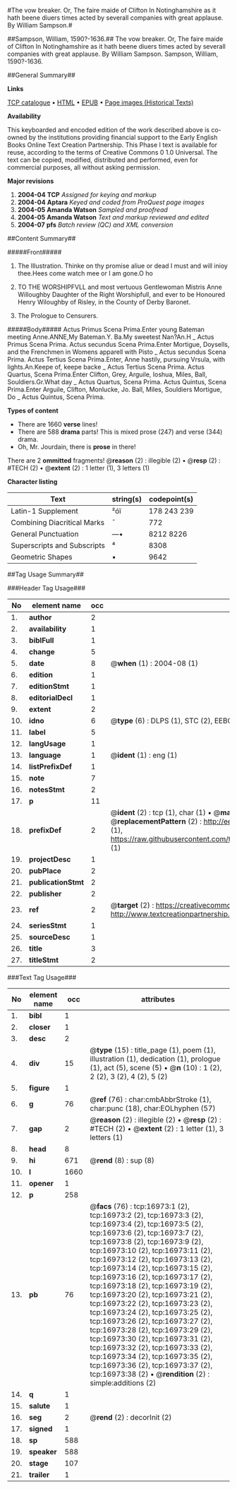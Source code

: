 #The vow breaker. Or, The faire maide of Clifton In Notinghamshire as it hath beene diuers times acted by severall companies with great applause. By William Sampson.#

##Sampson, William, 1590?-1636.##
The vow breaker. Or, The faire maide of Clifton In Notinghamshire as it hath beene diuers times acted by severall companies with great applause. By William Sampson.
Sampson, William, 1590?-1636.

##General Summary##

**Links**

[TCP catalogue](http://www.ota.ox.ac.uk/tcp/)  • 
[HTML](http://tei.it.ox.ac.uk/tcp/Texts-HTML/free/A11/A11435.html)  • 
[EPUB](http://tei.it.ox.ac.uk/tcp/Texts-EPUB/free/A11/A11435.epub) • 
[Page images (Historical Texts)](https://data.historicaltexts.jisc.ac.uk/view?pubId=eebo-99851684e&pageId=eebo-99851684e-16973-1)

**Availability**

This keyboarded and encoded edition of the
	       work described above is co-owned by the institutions
	       providing financial support to the Early English Books
	       Online Text Creation Partnership. This Phase I text is
	       available for reuse, according to the terms of Creative
	       Commons 0 1.0 Universal. The text can be copied,
	       modified, distributed and performed, even for
	       commercial purposes, all without asking permission.

**Major revisions**

1. __2004-04__ __TCP__ *Assigned for keying and markup*
1. __2004-04__ __Aptara__ *Keyed and coded from ProQuest page images*
1. __2004-05__ __Amanda Watson__ *Sampled and proofread*
1. __2004-05__ __Amanda Watson__ *Text and markup reviewed and edited*
1. __2004-07__ __pfs__ *Batch review (QC) and XML conversion*

##Content Summary##

#####Front#####

1. The Illustration.
Thinke on thy promise aliue
or dead I must and will
inioy thee.Hees come watch mee or
I am gone.O ho
1. TO
THE WORSHIPFVLL
and most vertuous Gentlewoman
Mistris Anne Willoughby Daughter of the
Right Worshipfull, and ever to be Honoured
Henry Wiloughby of Risley, in the
County of Derby
Baronet.

1. The Prologue to Censurers.

#####Body#####
Actus Primus Scena Prima.Enter young Bateman meeting Anne.ANNE,My Bateman.Y. Ba.My sweetest Nan?An.H
    _ Actus Primus Scena Prima.
Actus secundus Scena Prima.Enter Mortigue, Doysells, and the Frenchmen in Womens
apparell with Pisto
    _ Actus secundus Scena Prima.
Actus Tertius Scena Prima.Enter, Anne hastily, pursuing Vrsula, with lights.An.Keepe of, keepe backe
    _ Actus Tertius Scena Prima.
Actus Quartus, Scena Prima.Enter Clifton, Grey, Arguile, Ioshua, Miles,
Ball, Souldiers.Gr.What day 
    _ Actus Quartus, Scena Prima.
Actus Quintus, Scena Prima.Enter Arguile, Clifton, Monlucke, Jo. Ball, Miles,
Souldiers Mortigue, Do
    _ Actus Quintus, Scena Prima.

**Types of content**

  * There are 1660 **verse** lines!
  * There are 588 **drama** parts! This is mixed prose (247) and verse (344) drama.
  * Oh, Mr. Jourdain, there is **prose** in there!

There are 2 **ommitted** fragments! 
 @__reason__ (2) : illegible (2)  •  @__resp__ (2) : #TECH (2)  •  @__extent__ (2) : 1 letter (1), 3 letters (1)

**Character listing**


|Text|string(s)|codepoint(s)|
|---|---|---|
|Latin-1 Supplement|²óï|178 243 239|
|Combining             Diacritical Marks|̄|772|
|General Punctuation|—•|8212 8226|
|Superscripts             and Subscripts|⁴|8308|
|Geometric Shapes|▪|9642|

##Tag Usage Summary##

###Header Tag Usage###

|No|element name|occ|attributes|
|---|---|---|---|
|1.|__author__|2||
|2.|__availability__|1||
|3.|__biblFull__|1||
|4.|__change__|5||
|5.|__date__|8| @__when__ (1) : 2004-08 (1)|
|6.|__edition__|1||
|7.|__editionStmt__|1||
|8.|__editorialDecl__|1||
|9.|__extent__|2||
|10.|__idno__|6| @__type__ (6) : DLPS (1), STC (2), EEBO-CITATION (1), PROQUEST (1), VID (1)|
|11.|__label__|5||
|12.|__langUsage__|1||
|13.|__language__|1| @__ident__ (1) : eng (1)|
|14.|__listPrefixDef__|1||
|15.|__note__|7||
|16.|__notesStmt__|2||
|17.|__p__|11||
|18.|__prefixDef__|2| @__ident__ (2) : tcp (1), char (1)  •  @__matchPattern__ (2) : ([0-9\-]+):([0-9IVX]+) (1), (.+) (1)  •  @__replacementPattern__ (2) : http://eebo.chadwyck.com/downloadtiff?vid=$1&page=$2 (1), https://raw.githubusercontent.com/textcreationpartnership/Texts/master/tcpchars.xml#$1 (1)|
|19.|__projectDesc__|1||
|20.|__pubPlace__|2||
|21.|__publicationStmt__|2||
|22.|__publisher__|2||
|23.|__ref__|2| @__target__ (2) : https://creativecommons.org/publicdomain/zero/1.0/ (1), http://www.textcreationpartnership.org/docs/. (1)|
|24.|__seriesStmt__|1||
|25.|__sourceDesc__|1||
|26.|__title__|3||
|27.|__titleStmt__|2||


###Text Tag Usage###

|No|element name|occ|attributes|
|---|---|---|---|
|1.|__bibl__|1||
|2.|__closer__|1||
|3.|__desc__|2||
|4.|__div__|15| @__type__ (15) : title_page (1), poem (1), illustration (1), dedication (1), prologue (1), act (5), scene (5)  •  @__n__ (10) : 1 (2), 2 (2), 3 (2), 4 (2), 5 (2)|
|5.|__figure__|1||
|6.|__g__|76| @__ref__ (76) : char:cmbAbbrStroke (1), char:punc (18), char:EOLhyphen (57)|
|7.|__gap__|2| @__reason__ (2) : illegible (2)  •  @__resp__ (2) : #TECH (2)  •  @__extent__ (2) : 1 letter (1), 3 letters (1)|
|8.|__head__|8||
|9.|__hi__|671| @__rend__ (8) : sup (8)|
|10.|__l__|1660||
|11.|__opener__|1||
|12.|__p__|258||
|13.|__pb__|76| @__facs__ (76) : tcp:16973:1 (2), tcp:16973:2 (2), tcp:16973:3 (2), tcp:16973:4 (2), tcp:16973:5 (2), tcp:16973:6 (2), tcp:16973:7 (2), tcp:16973:8 (2), tcp:16973:9 (2), tcp:16973:10 (2), tcp:16973:11 (2), tcp:16973:12 (2), tcp:16973:13 (2), tcp:16973:14 (2), tcp:16973:15 (2), tcp:16973:16 (2), tcp:16973:17 (2), tcp:16973:18 (2), tcp:16973:19 (2), tcp:16973:20 (2), tcp:16973:21 (2), tcp:16973:22 (2), tcp:16973:23 (2), tcp:16973:24 (2), tcp:16973:25 (2), tcp:16973:26 (2), tcp:16973:27 (2), tcp:16973:28 (2), tcp:16973:29 (2), tcp:16973:30 (2), tcp:16973:31 (2), tcp:16973:32 (2), tcp:16973:33 (2), tcp:16973:34 (2), tcp:16973:35 (2), tcp:16973:36 (2), tcp:16973:37 (2), tcp:16973:38 (2)  •  @__rendition__ (2) : simple:additions (2)|
|14.|__q__|1||
|15.|__salute__|1||
|16.|__seg__|2| @__rend__ (2) : decorInit (2)|
|17.|__signed__|1||
|18.|__sp__|588||
|19.|__speaker__|588||
|20.|__stage__|107||
|21.|__trailer__|1||
